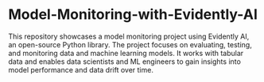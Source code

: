 # Model-Monitoring-with-Evidently-AI
This repository showcases a model monitoring project using Evidently AI, an open-source Python library. The project focuses on evaluating, testing, and monitoring data and machine learning models. It works with tabular data and enables data scientists and ML engineers to gain insights into model performance and data drift over time.
